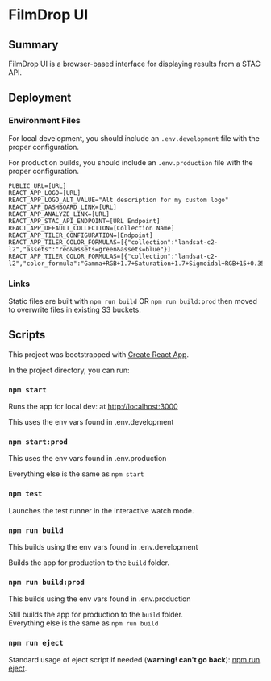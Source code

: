 # FilmDrop UI

## Summary

FilmDrop UI is a browser-based interface for displaying results from a STAC API.

## Deployment

### Environment Files

For local development, you should include an `.env.development` file with the proper configuration.

For production builds, you should include an `.env.production` file with the proper configuration.

```
PUBLIC_URL=[URL]
REACT_APP_LOGO=[URL]
REACT_APP_LOGO_ALT_VALUE="Alt description for my custom logo"
REACT_APP_DASHBOARD_LINK=[URL]
REACT_APP_ANALYZE_LINK=[URL]
REACT_APP_STAC_API_ENDPOINT=[URL Endpoint]
REACT_APP_DEFAULT_COLLECTION=[Collection Name]
REACT_APP_TILER_CONFIGURATION=[Endpoint]
REACT_APP_TILER_COLOR_FORMULAS=[{"collection":"landsat-c2-l2","assets":"red&assets=green&assets=blue"}]
REACT_APP_TILER_COLOR_FORMULAS=[{"collection":"landsat-c2-l2","color_formula":"Gamma+RGB+1.7+Saturation+1.7+Sigmoidal+RGB+15+0.35"}]
```

### Links

Static files are built with `npm run build` OR `npm run build:prod` then moved to overwrite files in existing S3 buckets.

## Scripts

This project was bootstrapped with [Create React App](https://github.com/facebook/create-react-app).

In the project directory, you can run:

### `npm start`

Runs the app for local dev: at [http://localhost:3000](http://localhost:3000)

This uses the env vars found in .env.development

### `npm start:prod`

This uses the env vars found in .env.production

Everything else is the same as `npm start`

### `npm test`

Launches the test runner in the interactive watch mode.

### `npm run build`

This builds using the env vars found in .env.development

Builds the app for production to the `build` folder.

### `npm run build:prod`

This builds using the env vars found in .env.production

Still builds the app for production to the `build` folder.\
Everything else is the same as `npm run build`

### `npm run eject`

Standard usage of eject script if needed (**warning! can't go back**): [npm run eject](https://create-react-app.dev/docs/available-scripts/#npm-run-eject).
